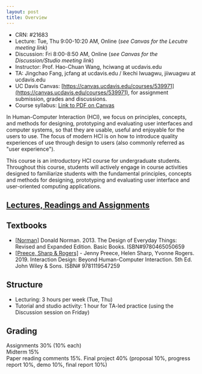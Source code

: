 ```yaml
---
layout: post
title: Overview
---
```

- CRN: #21683
- Lecture: Tue, Thu 9:00-10:20 AM, Online (*see Canvas for the Lecutre meeting link*)
- Discussion: Fri 8:00-8:50 AM, Online (*see Canvas for the Discussion/Studio meeting link*)
- Instructor: Prof. Hao-Chuan Wang, hciwang at ucdavis.edu
- TA: Jingchao Fang, jcfang at ucdavis.edu / Ikechi Iwuagwu, jiiwuagwu at ucdavis.edu 
- UC Davis Canvas: [https://canvas.ucdavis.edu/courses/539971](https://canvas.ucdavis.edu/courses/539971), for assignment submission, grades and discussions.
- Course syllabus: [Link to PDF on Canvas](https://canvas.ucdavis.edu/courses/539971/files?preview=11190787)

In Human-Computer Interaction (HCI), we focus on principles, concepts, and methods for designing, prototyping and evaluating user interfaces and computer systems, so that they are usable, useful and enjoyable for the users to use. The focus of modern HCI is on how to introduce quality experiences of use through design to users (also commonly referred as "user experience").

This course is an introductory HCI course for undergraduate students. Throughout this course, students will actively engage in course activities designed to familiarize students with the fundamental principles, concepts and methods for designing, prototyping and evaluating user interface and user-oriented computing applications.

## [Lectures, Readings and Assignments](https://hciwang.github.io/lectures/)

## Textbooks
- [[Norman]](https://www.basicbooks.com/titles/don-norman/the-design-of-everyday-things/9780465050659/) Donald Norman. 2013. The Design of Everyday Things: Revised and Expanded Edition. Basic Books. ISBN#9780465050659
- [[Preece, Sharp & Rogers]](http://www.id-book.com/) -	Jenny Preece, Helen Sharp, Yvonne Rogers. 2019. Interaction Design: Beyond Human-Computer Interaction. 5th Ed. John Wiley & Sons. ISBN# 9781119547259

## Structure

- Lecturing: 3 hours per week (Tue, Thu)  
- Tutorial and studio activity: 1 hour for TA-led practice (using the Discussion session on Friday)  

## Grading
Assignments 30% (10% each)  
Midterm 15%  
Paper reading comments 15%. 
Final project 40% (proposal 10%, progress report 10%, demo 10%, final report 10%) 

